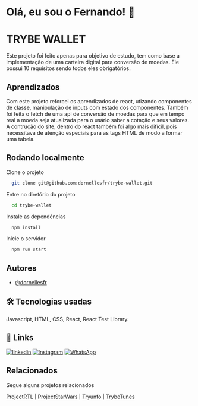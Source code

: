
# Olá, eu sou o Fernando! 👋


# TRYBE WALLET

Este projeto foi feito apenas para objetivo de estudo, tem como base a implementação de uma carteira digital para conversão de moedas. Ele possui 10 requisitos sendo todos eles obrigatórios.


## Aprendizados

Com este projeto reforcei os aprendizados de react, utizando componentes de classe, manipulação de inputs com estado dos componentes. Também foi feita o fetch de uma api de conversão de moedas para que em tempo real a moeda seja atualizada para o usário saber a cotação e seus valores.
A contrução do site, dentro do react também foi algo mais difícil, pois necessitava de atenção especiais para as tags HTML de modo a formar uma tabela.
## Rodando localmente

Clone o projeto

```bash
  git clone git@github.com:dornellesfr/trybe-wallet.git
```

Entre no diretório do projeto

```bash
  cd trybe-wallet
```

Instale as dependências

```bash
  npm install
```

Inicie o servidor

```bash
  npm run start
```


## Autores

- [@dornellesfr](https://www.github.com/dornellesfr)


## 🛠 Tecnologias usadas
Javascript, HTML, CSS, React, React Test Library.


## 🔗 Links
[![linkedin](https://img.shields.io/badge/linkedin-0A66C2?style=for-the-badge&logo=linkedin&logoColor=white)](https://www.linkedin.com/in/fernando-dornelles-rocha-3b11b921a/)
[![Instagram](https://img.shields.io/badge/Instagram-%23E4405F.svg?style=for-the-badge&logo=Instagram&logoColor=white)](https://instagram.com/dornellesfr)
[![WhatsApp](https://img.shields.io/badge/WhatsApp-25D366?style=for-the-badge&logo=whatsapp&logoColor=white)](https://wa.me/5551997463822)


## Relacionados

Segue alguns projetos relacionados

[ProjectRTL](https://github.com/dornellesfr/react-testing-library) |
[ProjectStarWars](https://github.com/dornellesfr/starwars-project) |
[Tryunfo](https://github.com/dornellesfr/tryunfo) |
[TrybeTunes](https://github.com/dornellesfr/trybe-tunes)
